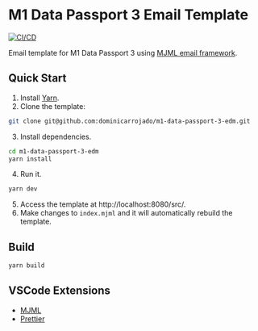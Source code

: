 # M1 Data Passport 3 Email Template

[![CI/CD](https://github.com/dominicarrojado/m1-data-passport-3-edm/actions/workflows/ci.yml/badge.svg)](https://github.com/dominicarrojado/m1-data-passport-3-edm/actions/workflows/ci.yml)

Email template for M1 Data Passport 3 using [MJML email framework](https://mjml.io/).

## Quick Start

1. Install [Yarn](https://yarnpkg.com/lang/en/docs/install/).
2. Clone the template:

```bash
git clone git@github.com:dominicarrojado/m1-data-passport-3-edm.git
```

3. Install dependencies.

```bash
cd m1-data-passport-3-edm
yarn install
```

4. Run it.

```bash
yarn dev
```

5. Access the template at http://localhost:8080/src/.
6. Make changes to `index.mjml` and it will automatically rebuild the template.

## Build

```bash
yarn build
```

## VSCode Extensions

- [MJML](https://marketplace.visualstudio.com/items?itemName=mjmlio.vscode-mjml)
- [Prettier](https://marketplace.visualstudio.com/items?itemName=esbenp.prettier-vscode)
